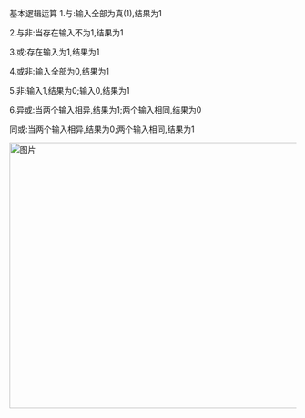 基本逻辑运算
1.与:输入全部为真(1),结果为1

2.与非:当存在输入不为1,结果为1

3.或:存在输入为1,结果为1

4.或非:输入全部为0,结果为1

5.非:输入1,结果为0;输入0,结果为1

6.异或:当两个输入相异,结果为1;两个输入相同,结果为0

同或:当两个输入相异,结果为0;两个输入相同,结果为1

<img width="911" height="468" alt="图片" src="https://github.com/user-attachments/assets/fe4b620c-39e3-4472-9008-7602501747a9" />
